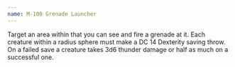```yaml
---
name: M-100 Grenade Launcher
---
```

Target an area within <me-distance length="75" /> that you can see and fire a grenade at it. Each creature
within a <me-distance length="10" adj /> radius sphere must make a DC 14 Dexterity saving throw.
On a failed save a creature takes 3d6 thunder damage or half as much on a successful one.
